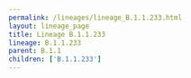 ```yaml
---
permalink: /lineages/lineage_B.1.1.233.html
layout: lineage_page
title: Lineage B.1.1.233
lineage: B.1.1.233
parent: B.1.1
children: ['B.1.1.233']
---
```

